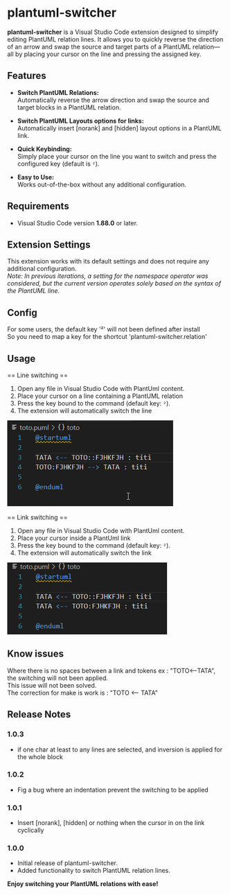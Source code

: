# plantuml-switcher

**plantuml-switcher** is a Visual Studio Code extension designed to simplify editing PlantUML relation lines. It allows you to quickly reverse the direction of an arrow and swap the source and target parts of a PlantUML relation—all by placing your cursor on the line and pressing the assigned key.

## Features

- **Switch PlantUML Relations:**  
  Automatically reverse the arrow direction and swap the source and target blocks in a PlantUML relation.
  
- **Switch PlantUML Layouts options for links:**  
  Automatically insert [norank] and [hidden] layout options in a PlantUML link.
  
- **Quick Keybinding:**  
  Simply place your cursor on the line you want to switch and press the configured key (default is `²`).

- **Easy to Use:**  
  Works out-of-the-box without any additional configuration.

## Requirements

- Visual Studio Code version **1.88.0** or later.

## Extension Settings

This extension works with its default settings and does not require any additional configuration.  
*Note: In previous iterations, a setting for the namespace operator was considered, but the current version operates solely based on the syntax of the PlantUML line.*

## Config

For some users, the default key '²' will not been defined after install  
So you need to map a key for the shortcut 'plantuml-switcher.relation'

## Usage

== Line switching ==
1. Open any file in Visual Studio Code with PlantUml content.
2. Place your cursor on a line containing a PlantUML relation 
3. Press the key bound to the command (default key: `²`).
4. The extension will automatically switch the line

![img](images/demo_line_switching.gif)

== Link switching ==
1. Open any file in Visual Studio Code with PlantUml content.
2. Place your cursor inside a PlantUml link 
3. Press the key bound to the command (default key: `²`).
4. The extension will automatically switch the link 
   
![img](images/demo_link_switching.gif)

## Know issues

Where there is no spaces between a link and tokens ex : "TOTO<--TATA", the switching will not been applied.  
This issue will not been solved.  
The correction for make is work is : "TOTO <-- TATA"

## Release Notes

### 1.0.3

- if one char at least to any lines are selected, and inversion is applied for the whole block

### 1.0.2

- Fig a bug where an indentation prevent the switching to be applied

### 1.0.1

- Insert [norank], [hidden] or nothing when the cursor in on the link cyclically

### 1.0.0

- Initial release of plantuml-switcher.
- Added functionality to switch PlantUML relation lines.

**Enjoy switching your PlantUML relations with ease!**
